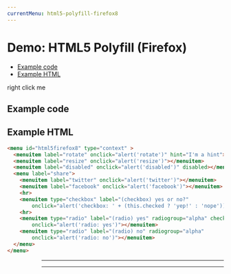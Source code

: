 ```yaml
---
currentMenu: html5-polyfill-firefox8 
---
```


# Demo: HTML5 Polyfill (Firefox)

<!-- START doctoc generated TOC please keep comment here to allow auto update -->
<!-- DON'T EDIT THIS SECTION, INSTEAD RE-RUN doctoc TO UPDATE -->


- [Example code](#example-code)
- [Example HTML](#example-html)

<!-- END doctoc generated TOC please keep comment here to allow auto update -->

<span class="context-menu-one btn btn-neutral" contextmenu="html5firefox8">right click me</span>

## Example code

<script type="text/javascript" class="showcase">
$(function(){
    $.contextMenu('html5');
});
</script>

## Example HTML
<div style="display:none;" class="showcase" data-showcase-import=".context-menu-one"></div>

```html
<menu id="html5firefox8" type="context" >
  <menuitem label="rotate" onclick="alert('rotate')" hint="I'm a hint"></menuitem>
  <menuitem label="resize" onclick="alert('resize')"></menuitem>
  <menuitem label="disabled" onclick="alert('disabled')" disabled></menuitem>
  <menu label="share">
    <menuitem label="twitter" onclick="alert('twitter')"></menuitem>
    <menuitem label="facebook" onclick="alert('facebook')"></menuitem>
    <hr>
    <menuitem type="checkbox" label="(checkbox) yes or no?" 
        onclick="alert('checkbox: ' + (this.checked ? 'yep!' : 'nope'))"></menuitem>
    <hr>
    <menuitem type="radio" label="(radio) yes" radiogroup="alpha" checked 
        onclick="alert('radio: yes')"></menuitem>
    <menuitem type="radio" label="(radio) no" radiogroup="alpha" 
        onclick="alert('radio: no')"></menuitem>
  </menu>
</menu>
```


<menu id="html5firefox8" type="context">
  <menuitem label="rotate" onclick="alert('rotate')" hint="I'm a hint"></menuitem>
  <menuitem label="resize" onclick="alert('resize')"></menuitem>
  <menuitem label="disabled" onclick="alert('disabled')" disabled></menuitem>
  <menu label="share">
    <menuitem label="twitter" onclick="alert('twitter')"></menuitem>
    <menuitem label="facebook" onclick="alert('facebook')"></menuitem>
    <hr>
    <menuitem type="checkbox" label="(checkbox) yes or no?" 
        onclick="alert('checkbox: ' + (this.checked ? 'yep!' : 'nope'))"></menuitem>
    <hr>
    <menuitem type="radio" label="(radio) yes" radiogroup="alpha" checked 
        onclick="alert('radio: yes')"></menuitem>
    <menuitem type="radio" label="(radio) no" radiogroup="alpha" 
        onclick="alert('radio: no')"></menuitem>
  </menu>
</menu>